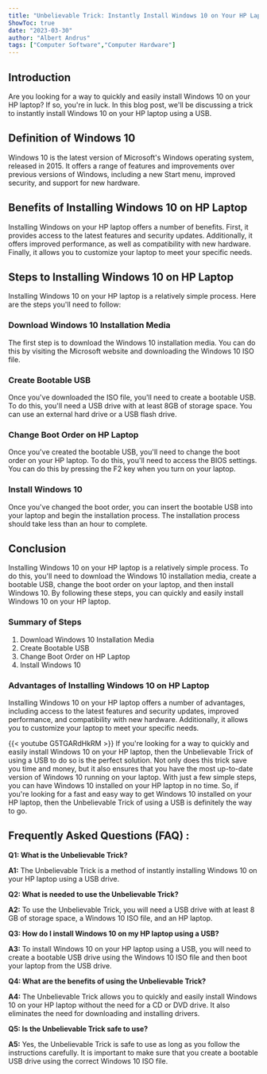 ```yaml
---
title: "Unbelievable Trick: Instantly Install Windows 10 on Your HP Laptop Using a USB!"
ShowToc: true 
date: "2023-03-30"
author: "Albert Andrus" 
tags: ["Computer Software","Computer Hardware"]
---
```

## Introduction
Are you looking for a way to quickly and easily install Windows 10 on your HP laptop? If so, you're in luck. In this blog post, we'll be discussing a trick to instantly install Windows 10 on your HP laptop using a USB. 

## Definition of Windows 10
Windows 10 is the latest version of Microsoft's Windows operating system, released in 2015. It offers a range of features and improvements over previous versions of Windows, including a new Start menu, improved security, and support for new hardware. 

## Benefits of Installing Windows 10 on HP Laptop
Installing Windows  on your HP laptop offers a number of benefits. First, it provides access to the latest features and security updates. Additionally, it offers improved performance, as well as compatibility with new hardware. Finally, it allows you to customize your laptop to meet your specific needs. 

## Steps to Installing Windows 10 on HP Laptop 
Installing Windows 10 on your HP laptop is a relatively simple process. Here are the steps you'll need to follow: 

### Download Windows 10 Installation Media 
The first step is to download the Windows 10 installation media. You can do this by visiting the Microsoft website and downloading the Windows 10 ISO file. 

### Create Bootable USB 
Once you've downloaded the ISO file, you'll need to create a bootable USB. To do this, you'll need a USB drive with at least 8GB of storage space. You can use an external hard drive or a USB flash drive. 

### Change Boot Order on HP Laptop 
Once you've created the bootable USB, you'll need to change the boot order on your HP laptop. To do this, you'll need to access the BIOS settings. You can do this by pressing the F2 key when you turn on your laptop. 

### Install Windows 10 
Once you've changed the boot order, you can insert the bootable USB into your laptop and begin the installation process. The installation process should take less than an hour to complete. 

## Conclusion
Installing Windows 10 on your HP laptop is a relatively simple process. To do this, you'll need to download the Windows 10 installation media, create a bootable USB, change the boot order on your laptop, and then install Windows 10. By following these steps, you can quickly and easily install Windows 10 on your HP laptop. 

### Summary of Steps 
1. Download Windows 10 Installation Media 
2. Create Bootable USB 
3. Change Boot Order on HP Laptop 
4. Install Windows 10 

### Advantages of Installing Windows 10 on HP Laptop
Installing Windows 10 on your HP laptop offers a number of advantages, including access to the latest features and security updates, improved performance, and compatibility with new hardware. Additionally, it allows you to customize your laptop to meet your specific needs.

{{< youtube G5TGARdHkRM >}} 
If you're looking for a way to quickly and easily install Windows 10 on your HP laptop, then the Unbelievable Trick of using a USB to do so is the perfect solution. Not only does this trick save you time and money, but it also ensures that you have the most up-to-date version of Windows 10 running on your laptop. With just a few simple steps, you can have Windows 10 installed on your HP laptop in no time. So, if you're looking for a fast and easy way to get Windows 10 installed on your HP laptop, then the Unbelievable Trick of using a USB is definitely the way to go.

## Frequently Asked Questions (FAQ) :
**Q1: What is the Unbelievable Trick?**

**A1:** The Unbelievable Trick is a method of instantly installing Windows 10 on your HP laptop using a USB drive.

**Q2: What is needed to use the Unbelievable Trick?**

**A2:** To use the Unbelievable Trick, you will need a USB drive with at least 8 GB of storage space, a Windows 10 ISO file, and an HP laptop.

**Q3: How do I install Windows 10 on my HP laptop using a USB?**

**A3:** To install Windows 10 on your HP laptop using a USB, you will need to create a bootable USB drive using the Windows 10 ISO file and then boot your laptop from the USB drive.

**Q4: What are the benefits of using the Unbelievable Trick?**

**A4:** The Unbelievable Trick allows you to quickly and easily install Windows 10 on your HP laptop without the need for a CD or DVD drive. It also eliminates the need for downloading and installing drivers.

**Q5: Is the Unbelievable Trick safe to use?**

**A5:** Yes, the Unbelievable Trick is safe to use as long as you follow the instructions carefully. It is important to make sure that you create a bootable USB drive using the correct Windows 10 ISO file.





